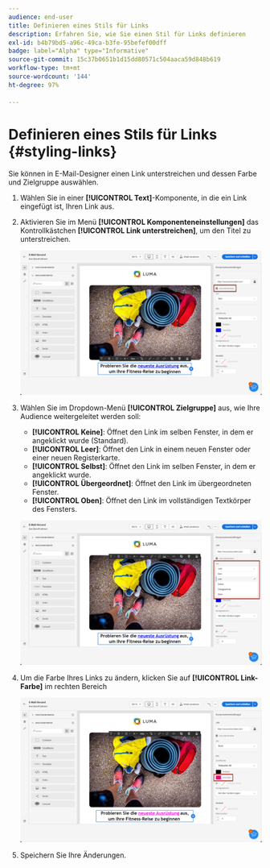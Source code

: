 ```yaml
---
audience: end-user
title: Definieren eines Stils für Links
description: Erfahren Sie, wie Sie einen Stil für Links definieren
exl-id: b4b79bd5-a96c-49ca-b3fe-95befef00dff
badge: label="Alpha" type="Informative"
source-git-commit: 15c37b0651b1d15dd80571c504aaca59d848b619
workflow-type: tm+mt
source-wordcount: '144'
ht-degree: 97%

---
```



# Definieren eines Stils für Links {#styling-links}

Sie können in E-Mail-Designer einen Link unterstreichen und dessen Farbe und Zielgruppe auswählen.

1. Wählen Sie in einer **[!UICONTROL Text]**-Komponente, in die ein Link eingefügt ist, Ihren Link aus.

1. Aktivieren Sie im Menü **[!UICONTROL Komponenteneinstellungen]** das Kontrollkästchen **[!UICONTROL Link unterstreichen]**, um den Titel zu unterstreichen.

   ![](assets/link_1.png)

1. Wählen Sie im Dropdown-Menü **[!UICONTROL Zielgruppe]** aus, wie Ihre Audience weitergeleitet werden soll:

   * **[!UICONTROL Keine]**: Öffnet den Link im selben Fenster, in dem er angeklickt wurde (Standard).
   * **[!UICONTROL Leer]**: Öffnet den Link in einem neuen Fenster oder einer neuen Registerkarte.
   * **[!UICONTROL Selbst]**: Öffnet den Link im selben Fenster, in dem er angeklickt wurde.
   * **[!UICONTROL Übergeordnet]**: Öffnet den Link im übergeordneten Fenster.
   * **[!UICONTROL Oben]**: Öffnet den Link im vollständigen Textkörper des Fensters.

   ![](assets/link_2.png)

1. Um die Farbe Ihres Links zu ändern, klicken Sie auf **[!UICONTROL Link-Farbe]** im rechten Bereich

   ![](assets/link_3.png)

1. Speichern Sie Ihre Änderungen.
